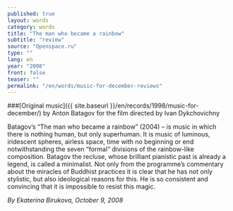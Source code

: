 ```yaml
---
published: true
layout: words
category: words
title: "The man who became a rainbow"
subtitle: "review"
source: "Openspace.ru"
type: ""
lang: en
year: "2008"
front: false
teaser: ""
permalink: "/en/words/music-for-december-reviews"
---
```


###[Original music]({{ site.baseurl }}/en/records/1998/music-for-december/) by Anton Batagov for the film directed by Ivan Dykchovichny

Batagov’s “The man who became a rainbow” (2004) – is music in which there is nothing human, but only superhuman. It is music of luminous, iridescent spheres, airless space, time with no beginning or end notwithstanding the seven “formal” divisions of the rainbow-like composition. Batagov the recluse, whose brilliant pianistic past is already a legend, is called a minimalist. Not only from the programme’s commentary about the miracles of Buddhist practices it is clear that he has not only stylistic, but also ideological reasons for this. He is so consistent and convincing that it is impossible to resist this magic.

_By Ekaterina Birukova, October 9, 2008_